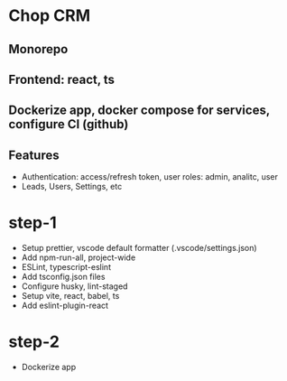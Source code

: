 # Chop CRM

## Monorepo

## Frontend: react, ts

## Dockerize app, docker compose for services, configure CI (github)

## Features

- Authentication: access/refresh token, user roles: admin, analitc, user
- Leads, Users, Settings, etc

# step-1

- Setup prettier, vscode default formatter (.vscode/settings.json)
- Add npm-run-all, project-wide
- ESLint, typescript-eslint
- Add tsconfig.json files
- Configure husky, lint-staged
- Setup vite, react, babel, ts
- Add eslint-plugin-react

# step-2

- Dockerize app
